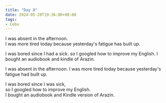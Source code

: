 ```yaml
---
title: "Day 8"
date: 2024-05-20T19:36:00+08:00
tags:
- Cebu
---
```


I was absent in the afternoon.  
I was more tired today because yesterday's fatigue has built up.

I was bored since I had a sick. 
so I googled how to improve my English. 
I bought an audiobook and kindle of Arazin.


I was absent in the afternoon.
I was more tired today because yesterday's fatigue had built up.  

I was bored since I was sick,  
so I googled how to improve my English.  
I bought an audiobook and Kindle version of Arazin.